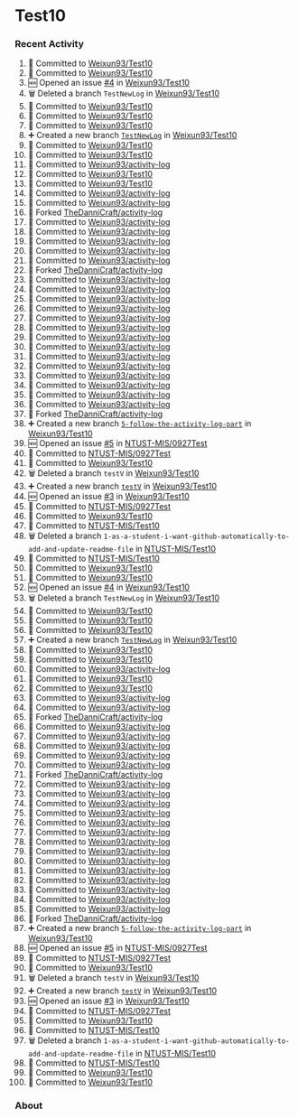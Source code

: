 # Test10

### Recent Activity ###
<!--START_SECTION:activity-->
1. 📝 Committed to [Weixun93/Test10](https://github.com/Weixun93/Test10/commit/8e29c04142e6ee12a2f1b1b0b5267c343c940269)
2. 📝 Committed to [Weixun93/Test10](https://github.com/Weixun93/Test10/commit/63a81d7881212e50f2286923dd8fd1bdc64ae98b)
3. 🆕 Opened an issue [#4](https://github.com/Weixun93/Test10/issues/4) in [Weixun93/Test10](https://github.com/Weixun93/Test10)
4. 🗑️ Deleted a branch `TestNewLog` in [Weixun93/Test10](https://github.com/Weixun93/Test10)
5. 📝 Committed to [Weixun93/Test10](https://github.com/Weixun93/Test10/commit/a52d5d28d639447e64e7dcb0def07dc3ed6bb457)
6. 📝 Committed to [Weixun93/Test10](https://github.com/Weixun93/Test10/commit/a671737e8f3c74063bbb7a01becdc6b298f395e3)
7. 📝 Committed to [Weixun93/Test10](https://github.com/Weixun93/Test10/commit/d7c197e844785088672cfacff49819293b4d3455)
8. ➕ Created a new branch [`TestNewLog`](https://github.com/Weixun93/Test10/tree/TestNewLog) in [Weixun93/Test10](https://github.com/Weixun93/Test10)
9. 📝 Committed to [Weixun93/Test10](https://github.com/Weixun93/Test10/commit/0c136297c257a177ebe23802eed261e89b4b2e01)
10. 📝 Committed to [Weixun93/Test10](https://github.com/Weixun93/Test10/commit/67e4a7a2d2503a632905a2fbe866206fe0ecd80f)
11. 📝 Committed to [Weixun93/activity-log](https://github.com/Weixun93/activity-log/commit/7aef00bf432a5d9bef01a245c08e9f54b670caf8)
12. 📝 Committed to [Weixun93/Test10](https://github.com/Weixun93/Test10/commit/0fb65793ed98b95fcca4bd3590576384acaa9de0)
13. 📝 Committed to [Weixun93/Test10](https://github.com/Weixun93/Test10/commit/14ac2f227d4456f2970eba5b7a558d52d9d3476d)
14. 📝 Committed to [Weixun93/activity-log](https://github.com/Weixun93/activity-log/commit/592211aeab32c18f97b5d6ea32d9844b07e8533b)
15. 📝 Committed to [Weixun93/activity-log](https://github.com/Weixun93/activity-log/commit/6d274064dd209f7483eb3fc2f79ecf0c86893378)
16. 🍴 Forked [TheDanniCraft/activity-log](https://github.com/TheDanniCraft/activity-log)
17. 📝 Committed to [Weixun93/activity-log](https://github.com/Weixun93/activity-log/commit/8d93d8ddbe05a926c793e33fdc4f003e95c96782)
18. 📝 Committed to [Weixun93/activity-log](https://github.com/Weixun93/activity-log/commit/c915ac27ee7bcb0a31c96b9003ba76f6d3188cd3)
19. 📝 Committed to [Weixun93/activity-log](https://github.com/Weixun93/activity-log/commit/413e2c5bfcc290f5643a5bbbd5318844086b0c64)
20. 📝 Committed to [Weixun93/activity-log](https://github.com/Weixun93/activity-log/commit/52a3ab284e7407f1b1166e3f90350d1260044c31)
21. 📝 Committed to [Weixun93/activity-log](https://github.com/Weixun93/activity-log/commit/fd4fa69183e19bc44a7c839aa31b01fc15d1dce7)
22. 🍴 Forked [TheDanniCraft/activity-log](https://github.com/TheDanniCraft/activity-log)
23. 📝 Committed to [Weixun93/activity-log](https://github.com/Weixun93/activity-log/commit/3106dad5684bfa5929e481eb72671c8df2e9ec8c)
24. 📝 Committed to [Weixun93/activity-log](https://github.com/Weixun93/activity-log/commit/f7f688cdc6f9562ffd646ab841550e609aaa5022)
25. 📝 Committed to [Weixun93/activity-log](https://github.com/Weixun93/activity-log/commit/74cd7f19ba9bf67e0d5e78dca625b3e3397528ce)
26. 📝 Committed to [Weixun93/activity-log](https://github.com/Weixun93/activity-log/commit/355337fd8845d7d853769706a5ef7b9218860cfb)
27. 📝 Committed to [Weixun93/activity-log](https://github.com/Weixun93/activity-log/commit/ae7c0661ad4ec1942138a031f1871dad61e8488a)
28. 📝 Committed to [Weixun93/activity-log](https://github.com/Weixun93/activity-log/commit/ab13bdd741ffdabe14231cc327e35877406bd9af)
29. 📝 Committed to [Weixun93/activity-log](https://github.com/Weixun93/activity-log/commit/d8ed5fee1561ad228c4e95899d4b5b920ac3547d)
30. 📝 Committed to [Weixun93/activity-log](https://github.com/Weixun93/activity-log/commit/38cd3e5ccb571aa01fb81c4891daac5b695771fb)
31. 📝 Committed to [Weixun93/activity-log](https://github.com/Weixun93/activity-log/commit/19d2b756064a3b6d37ea2c16cd78f06a8b64b602)
32. 📝 Committed to [Weixun93/activity-log](https://github.com/Weixun93/activity-log/commit/3c9ec04c2c2705bfe556acc6df861068ca916480)
33. 📝 Committed to [Weixun93/activity-log](https://github.com/Weixun93/activity-log/commit/2c0c4e473013330c95780f6f4c55a0a63d738f0f)
34. 📝 Committed to [Weixun93/activity-log](https://github.com/Weixun93/activity-log/commit/89073a76b0469d1c6bc2eb42c06707093e0fef8a)
35. 📝 Committed to [Weixun93/activity-log](https://github.com/Weixun93/activity-log/commit/7d7fe93446aa227ec714018cb3ea4f32f5bdead3)
36. 📝 Committed to [Weixun93/activity-log](https://github.com/Weixun93/activity-log/commit/33891bb883f801fd07b22ca48d6672d266809dd4)
37. 🍴 Forked [TheDanniCraft/activity-log](https://github.com/TheDanniCraft/activity-log)
38. ➕ Created a new branch [`5-follow-the-activity-log-part`](https://github.com/Weixun93/Test10/tree/5-follow-the-activity-log-part) in [Weixun93/Test10](https://github.com/Weixun93/Test10)
39. 🆕 Opened an issue [#5](https://github.com/NTUST-MIS/0927Test/issues/5) in [NTUST-MIS/0927Test](https://github.com/NTUST-MIS/0927Test)
40. 📝 Committed to [NTUST-MIS/0927Test](https://github.com/NTUST-MIS/0927Test/commit/660210c0eb79e7cf471d47b77592827de244e0fe)
41. 📝 Committed to [Weixun93/Test10](https://github.com/Weixun93/Test10/commit/a04ab5b8bab4e1801b96f593523874b0ef215df8)
42. 🗑️ Deleted a branch `testV` in [Weixun93/Test10](https://github.com/Weixun93/Test10)
43. ➕ Created a new branch [`testV`](https://github.com/Weixun93/Test10/tree/testV) in [Weixun93/Test10](https://github.com/Weixun93/Test10)
44. 🆕 Opened an issue [#3](https://github.com/Weixun93/Test10/issues/3) in [Weixun93/Test10](https://github.com/Weixun93/Test10)
45. 📝 Committed to [NTUST-MIS/0927Test](https://github.com/NTUST-MIS/0927Test/commit/0fc530620f50d57ebaab1e454830a1e600706b0c)
46. 📝 Committed to [Weixun93/Test10](https://github.com/Weixun93/Test10/commit/94e1185b26d5fbd5cd09904e914c99984dff03ea)
47. 📝 Committed to [NTUST-MIS/Test10](https://github.com/NTUST-MIS/Test10/commit/991d9b2950a73c9d616881d23eda077bbf31263a)
48. 🗑️ Deleted a branch `1-as-a-student-i-want-github-automatically-to-add-and-update-readme-file` in [NTUST-MIS/Test10](https://github.com/NTUST-MIS/Test10)
49. 📝 Committed to [NTUST-MIS/Test10](https://github.com/NTUST-MIS/Test10/commit/483c67510af5ec5b2236e70d4d104cc52ee8c71e)
50. 📝 Committed to [Weixun93/Test10](https://github.com/Weixun93/Test10/commit/8e29c04142e6ee12a2f1b1b0b5267c343c940269)
51. 📝 Committed to [Weixun93/Test10](https://github.com/Weixun93/Test10/commit/63a81d7881212e50f2286923dd8fd1bdc64ae98b)
52. 🆕 Opened an issue [#4](https://github.com/Weixun93/Test10/issues/4) in [Weixun93/Test10](https://github.com/Weixun93/Test10)
53. 🗑️ Deleted a branch `TestNewLog` in [Weixun93/Test10](https://github.com/Weixun93/Test10)
54. 📝 Committed to [Weixun93/Test10](https://github.com/Weixun93/Test10/commit/a52d5d28d639447e64e7dcb0def07dc3ed6bb457)
55. 📝 Committed to [Weixun93/Test10](https://github.com/Weixun93/Test10/commit/a671737e8f3c74063bbb7a01becdc6b298f395e3)
56. 📝 Committed to [Weixun93/Test10](https://github.com/Weixun93/Test10/commit/d7c197e844785088672cfacff49819293b4d3455)
57. ➕ Created a new branch [`TestNewLog`](https://github.com/Weixun93/Test10/tree/TestNewLog) in [Weixun93/Test10](https://github.com/Weixun93/Test10)
58. 📝 Committed to [Weixun93/Test10](https://github.com/Weixun93/Test10/commit/0c136297c257a177ebe23802eed261e89b4b2e01)
59. 📝 Committed to [Weixun93/Test10](https://github.com/Weixun93/Test10/commit/67e4a7a2d2503a632905a2fbe866206fe0ecd80f)
60. 📝 Committed to [Weixun93/activity-log](https://github.com/Weixun93/activity-log/commit/7aef00bf432a5d9bef01a245c08e9f54b670caf8)
61. 📝 Committed to [Weixun93/Test10](https://github.com/Weixun93/Test10/commit/0fb65793ed98b95fcca4bd3590576384acaa9de0)
62. 📝 Committed to [Weixun93/Test10](https://github.com/Weixun93/Test10/commit/14ac2f227d4456f2970eba5b7a558d52d9d3476d)
63. 📝 Committed to [Weixun93/activity-log](https://github.com/Weixun93/activity-log/commit/592211aeab32c18f97b5d6ea32d9844b07e8533b)
64. 📝 Committed to [Weixun93/activity-log](https://github.com/Weixun93/activity-log/commit/6d274064dd209f7483eb3fc2f79ecf0c86893378)
65. 🍴 Forked [TheDanniCraft/activity-log](https://github.com/TheDanniCraft/activity-log)
66. 📝 Committed to [Weixun93/activity-log](https://github.com/Weixun93/activity-log/commit/8d93d8ddbe05a926c793e33fdc4f003e95c96782)
67. 📝 Committed to [Weixun93/activity-log](https://github.com/Weixun93/activity-log/commit/c915ac27ee7bcb0a31c96b9003ba76f6d3188cd3)
68. 📝 Committed to [Weixun93/activity-log](https://github.com/Weixun93/activity-log/commit/413e2c5bfcc290f5643a5bbbd5318844086b0c64)
69. 📝 Committed to [Weixun93/activity-log](https://github.com/Weixun93/activity-log/commit/52a3ab284e7407f1b1166e3f90350d1260044c31)
70. 📝 Committed to [Weixun93/activity-log](https://github.com/Weixun93/activity-log/commit/fd4fa69183e19bc44a7c839aa31b01fc15d1dce7)
71. 🍴 Forked [TheDanniCraft/activity-log](https://github.com/TheDanniCraft/activity-log)
72. 📝 Committed to [Weixun93/activity-log](https://github.com/Weixun93/activity-log/commit/3106dad5684bfa5929e481eb72671c8df2e9ec8c)
73. 📝 Committed to [Weixun93/activity-log](https://github.com/Weixun93/activity-log/commit/f7f688cdc6f9562ffd646ab841550e609aaa5022)
74. 📝 Committed to [Weixun93/activity-log](https://github.com/Weixun93/activity-log/commit/74cd7f19ba9bf67e0d5e78dca625b3e3397528ce)
75. 📝 Committed to [Weixun93/activity-log](https://github.com/Weixun93/activity-log/commit/355337fd8845d7d853769706a5ef7b9218860cfb)
76. 📝 Committed to [Weixun93/activity-log](https://github.com/Weixun93/activity-log/commit/ae7c0661ad4ec1942138a031f1871dad61e8488a)
77. 📝 Committed to [Weixun93/activity-log](https://github.com/Weixun93/activity-log/commit/ab13bdd741ffdabe14231cc327e35877406bd9af)
78. 📝 Committed to [Weixun93/activity-log](https://github.com/Weixun93/activity-log/commit/d8ed5fee1561ad228c4e95899d4b5b920ac3547d)
79. 📝 Committed to [Weixun93/activity-log](https://github.com/Weixun93/activity-log/commit/38cd3e5ccb571aa01fb81c4891daac5b695771fb)
80. 📝 Committed to [Weixun93/activity-log](https://github.com/Weixun93/activity-log/commit/19d2b756064a3b6d37ea2c16cd78f06a8b64b602)
81. 📝 Committed to [Weixun93/activity-log](https://github.com/Weixun93/activity-log/commit/3c9ec04c2c2705bfe556acc6df861068ca916480)
82. 📝 Committed to [Weixun93/activity-log](https://github.com/Weixun93/activity-log/commit/2c0c4e473013330c95780f6f4c55a0a63d738f0f)
83. 📝 Committed to [Weixun93/activity-log](https://github.com/Weixun93/activity-log/commit/89073a76b0469d1c6bc2eb42c06707093e0fef8a)
84. 📝 Committed to [Weixun93/activity-log](https://github.com/Weixun93/activity-log/commit/7d7fe93446aa227ec714018cb3ea4f32f5bdead3)
85. 📝 Committed to [Weixun93/activity-log](https://github.com/Weixun93/activity-log/commit/33891bb883f801fd07b22ca48d6672d266809dd4)
86. 🍴 Forked [TheDanniCraft/activity-log](https://github.com/TheDanniCraft/activity-log)
87. ➕ Created a new branch [`5-follow-the-activity-log-part`](https://github.com/Weixun93/Test10/tree/5-follow-the-activity-log-part) in [Weixun93/Test10](https://github.com/Weixun93/Test10)
88. 🆕 Opened an issue [#5](https://github.com/NTUST-MIS/0927Test/issues/5) in [NTUST-MIS/0927Test](https://github.com/NTUST-MIS/0927Test)
89. 📝 Committed to [NTUST-MIS/0927Test](https://github.com/NTUST-MIS/0927Test/commit/660210c0eb79e7cf471d47b77592827de244e0fe)
90. 📝 Committed to [Weixun93/Test10](https://github.com/Weixun93/Test10/commit/a04ab5b8bab4e1801b96f593523874b0ef215df8)
91. 🗑️ Deleted a branch `testV` in [Weixun93/Test10](https://github.com/Weixun93/Test10)
92. ➕ Created a new branch [`testV`](https://github.com/Weixun93/Test10/tree/testV) in [Weixun93/Test10](https://github.com/Weixun93/Test10)
93. 🆕 Opened an issue [#3](https://github.com/Weixun93/Test10/issues/3) in [Weixun93/Test10](https://github.com/Weixun93/Test10)
94. 📝 Committed to [NTUST-MIS/0927Test](https://github.com/NTUST-MIS/0927Test/commit/0fc530620f50d57ebaab1e454830a1e600706b0c)
95. 📝 Committed to [Weixun93/Test10](https://github.com/Weixun93/Test10/commit/94e1185b26d5fbd5cd09904e914c99984dff03ea)
96. 📝 Committed to [NTUST-MIS/Test10](https://github.com/NTUST-MIS/Test10/commit/991d9b2950a73c9d616881d23eda077bbf31263a)
97. 🗑️ Deleted a branch `1-as-a-student-i-want-github-automatically-to-add-and-update-readme-file` in [NTUST-MIS/Test10](https://github.com/NTUST-MIS/Test10)
98. 📝 Committed to [NTUST-MIS/Test10](https://github.com/NTUST-MIS/Test10/commit/483c67510af5ec5b2236e70d4d104cc52ee8c71e)
99. 📝 Committed to [Weixun93/Test10](https://github.com/Weixun93/Test10/commit/8e29c04142e6ee12a2f1b1b0b5267c343c940269)
100. 📝 Committed to [Weixun93/Test10](https://github.com/Weixun93/Test10/commit/63a81d7881212e50f2286923dd8fd1bdc64ae98b)
<!--END_SECTION:activity-->

### About ###
